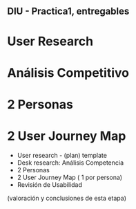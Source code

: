 ## DIU - Practica1, entregables

# User Research

# Análisis Competitivo

# 2 Personas

# 2 User Journey Map

- User research - (plan) template 
- Desk research: Análisis Competencia 
- 2 Personas 
- 2 User Journey Map  ( 1 por persona)
- Revisión de Usabilidad 


(valoración y conclusiones de esta etapa)
